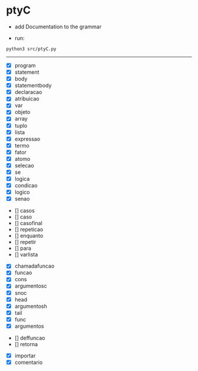 # ptyC

- add Documentation to the grammar

- run:

```
python3 src/ptyC.py
```


------------


- [x] program
- [x] statement
- [x] body
- [x] statementbody
- [x] declaracao
- [x] atribuicao
- [x] var
- [x] objeto
- [x] array     
- [x] tuplo
- [x] lista
- [x] expressao
- [x] termo
- [x] fator
- [x] atomo
- [x] selecao
- [x] se
- [x] logica
- [x] condicao
- [x] logico
- [x] senao
- [] casos
- [] caso
- [] casofinal
- [] repeticao
- [] enquanto
- [] repetir
- [] para
- [] varlista
- [x] chamadafuncao
- [x] funcao
- [x] cons
- [x] argumentosc
- [x] snoc
- [x] head
- [x] argumentosh
- [x] tail
- [x] func
- [x] argumentos
- [] deffuncao
- [] retorna
- [x] importar
- [x] comentario